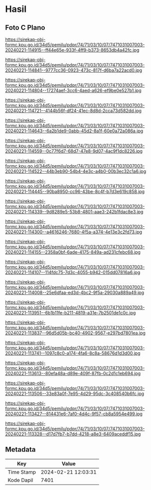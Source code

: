 # Hasil

## Foto C Plano

https://sirekap-obj-formc.kpu.go.id/34d5/pemilu/pdpr/74/71/03/10/07/7471031007003-20240221-114915--ff44e65e-933f-4ff9-b373-8653db4a42fc.jpg

https://sirekap-obj-formc.kpu.go.id/34d5/pemilu/pdpr/74/71/03/10/07/7471031007003-20240221-114841--9777cc36-0923-473c-817f-d6ba7a22acd0.jpg

https://sirekap-obj-formc.kpu.go.id/34d5/pemilu/pdpr/74/71/03/10/07/7471031007003-20240221-114804--17274aef-3cc6-4aed-a626-ef9be0e527b1.jpg

https://sirekap-obj-formc.kpu.go.id/34d5/pemilu/pdpr/74/71/03/10/07/7471031007003-20240221-114721--4144b56f-df24-41ec-8d8d-2cca73d582dd.jpg

https://sirekap-obj-formc.kpu.go.id/34d5/pemilu/pdpr/74/71/03/10/07/7471031007003-20240221-114643--6a2b1de9-0abb-45d2-8a1f-60e0a72a086a.jpg

https://sirekap-obj-formc.kpu.go.id/34d5/pemilu/pdpr/74/71/03/10/07/7471031007003-20240221-114559--0c77f6d7-68d7-47e8-9d07-4ac9f1dc8226.jpg

https://sirekap-obj-formc.kpu.go.id/34d5/pemilu/pdpr/74/71/03/10/07/7471031007003-20240221-114522--44b3eb90-54b4-4e3c-a4b0-00b3ec32c1a6.jpg

https://sirekap-obj-formc.kpu.go.id/34d5/pemilu/pdpr/74/71/03/10/07/7471031007003-20240221-114445--90ba8950-cc96-43be-8c4f-b7d3e619c858.jpg

https://sirekap-obj-formc.kpu.go.id/34d5/pemilu/pdpr/74/71/03/10/07/7471031007003-20240221-114339--9d8289e5-53b8-4801-aae3-242b1fdac8e3.jpg

https://sirekap-obj-formc.kpu.go.id/34d5/pemilu/pdpr/74/71/03/10/07/7471031007003-20240221-114300--a4616246-7680-4f5a-a374-4e13e3c2fd73.jpg

https://sirekap-obj-formc.kpu.go.id/34d5/pemilu/pdpr/74/71/03/10/07/7471031007003-20240221-114155--2358a0bf-6ade-4175-849a-ad231cfebc68.jpg

https://sirekap-obj-formc.kpu.go.id/34d5/pemilu/pdpr/74/71/03/10/07/7471031007003-20240221-114107--114fdc75-7d3c-4055-b942-015dd07816a6.jpg

https://sirekap-obj-formc.kpu.go.id/34d5/pemilu/pdpr/74/71/03/10/07/7471031007003-20240221-114008--25e6dfaa-ed3d-4bc2-9f5a-29030a889a49.jpg

https://sirekap-obj-formc.kpu.go.id/34d5/pemilu/pdpr/74/71/03/10/07/7471031007003-20240221-113951--6b1b11fe-b211-4819-a31e-7b2501de1c0c.jpg

https://sirekap-obj-formc.kpu.go.id/34d5/pemilu/pdpr/74/71/03/10/07/7471031007003-20240221-113837--96d5d05b-bc40-4902-9567-e297bd7801ea.jpg

https://sirekap-obj-formc.kpu.go.id/34d5/pemilu/pdpr/74/71/03/10/07/7471031007003-20240221-113741--1097c8c0-a174-4fa6-8c8a-58676d1d3d00.jpg

https://sirekap-obj-formc.kpu.go.id/34d5/pemilu/pdpr/74/71/03/10/07/7471031007003-20240221-113613--80efa48a-d89e-409f-87fb-0c2d1c1eb694.jpg

https://sirekap-obj-formc.kpu.go.id/34d5/pemilu/pdpr/74/71/03/10/07/7471031007003-20240221-113506--33e83a0f-7e95-4d29-95dc-3c408540b6fc.jpg

https://sirekap-obj-formc.kpu.go.id/34d5/pemilu/pdpr/74/71/03/10/07/7471031007003-20240221-113427--814431e6-7af0-4d4c-9f57-cb8a5954e499.jpg

https://sirekap-obj-formc.kpu.go.id/34d5/pemilu/pdpr/74/71/03/10/07/7471031007003-20240221-113328--d17d7fb7-b7dd-4218-a8e3-6409aceddf15.jpg


## Metadata

| Key        | Value               |
| ---------- | ------------------- |
| Time Stamp | 2024-02-21 12:03:31 |
| Kode Dapil | 7401                |



